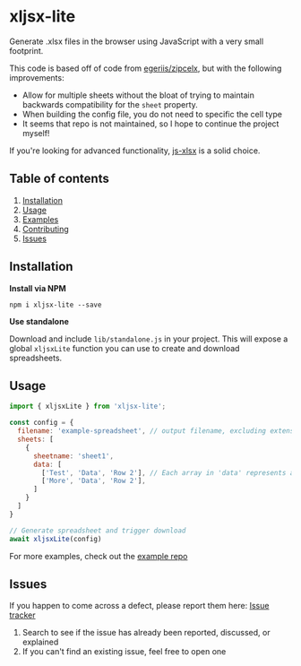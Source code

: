 xljsx-lite
=======

Generate .xlsx files in the browser using JavaScript with a very small footprint.

This code is based off of code from [egeriis/zipcelx](https://github.com/egeriis/zipcelx), but with the following improvements:
- Allow for multiple sheets without the bloat of trying to maintain backwards compatibility for the `sheet` property.
- When building the config file, you do not need to specific the cell type
- It seems that repo is not maintained, so I hope to continue the project myself!

If you're looking for advanced functionality, [js-xlsx](https://github.com/SheetJS/js-xlsx) is a solid choice.

## Table of contents
1. [Installation](#installation)
2. [Usage](#usage)
3. [Examples](https://github.com/elliotstoner/xljsx-lite-examples/)
4. [Contributing](https://github.com/elliotstoner/xljsx-lite/wiki/Contributing)
5. [Issues](#issues)

## Installation

**Install via NPM**

```
npm i xljsx-lite --save
```

**Use standalone**

Download and include `lib/standalone.js` in your project. This will expose a global `xljsxLite` function you can use to create and download spreadsheets.


## Usage

```js
import { xljsxLite } from 'xljsx-lite';

const config = {
  filename: 'example-spreadsheet', // output filename, excluding extension
  sheets: [
    {
      sheetname: 'sheet1',
      data: [
        ['Test', 'Data', 'Row 2'], // Each array in 'data' represents a row
        ['More', 'Data', 'Row 2'],
      ]
    }
  ]
}

// Generate spreadsheet and trigger download
await xljsxLite(config)
```

For more examples, check out the [example repo](https://github.com/elliotstoner/xljsx-lite-examples/)


## Issues
If you happen to come across a defect, please report them here: [Issue tracker](https://github.com/elliotstoner/xljsx-lite/issues)
1. Search to see if the issue has already been reported, discussed, or explained
2. If you can't find an existing issue, feel free to open one
